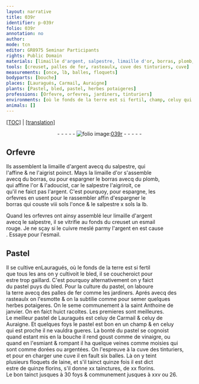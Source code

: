 ```yaml
---
layout: narrative
title: 039r
identifier: p-039r
folio: 039r
annotation: no
author:
mode: tcn
editor: GR8975 Seminar Participants
rights: Public Domain
materials: [limaille d'argent, salpestre, limaille d'or, borras, plomb, or, argent, esmail rouge, cuivre, esmail, Pastel, pastel, fer, vinaigre, balles, laine]
tools: [creuset, palles de fer, rasteaulx, cuve des tinturiers, cuve]
measurements: [once, lb, balles, floquets]
bodyparts: [bouche]
places: [Lauragués, Carmail, Auraigne]
plants: [Pastel, bled, pastel, herbes potaigeres]
professions: [Orfevre, orfevres, jardiners, tinturiers]
environments: [où le fonds de la terre est si fertil, champ, celuy qui est proche]
animals: []
---
```


 <p><a href="{{ site.baseurl }}/normalized/">[TOC]</a> | <a href="{{ site.baseurl }}/texts/p-039r_tl/" target="_blank">[translation]</a></p><div class="folio" align="center">- - - - - <a href="http://gallica.bnf.fr/ark:/12148/btv1b10500001g/f83.image" target="_blank"><img src="https://cu-mkp.github.io/2017-workshop-edition/assets/photo-icon.png" alt="folio image: " style="display:inline-block; margin-bottom:-3px;"/>039r</a> - - - - - </div>  
  

## <span class="pro">Orfevre</span>

 
Ils assemblent la <span class="m">limaille d'argent</span> avecq du <span class="m">salpestre</span>, qui<br/> l'affine & ne l'aigrist poinct. Mays la <span class="m">limaille d'or</span> s'assemble<br/> avecq du <span class="m">borras</span>, ou pour espargner le <span class="m">borras</span> avecq du <span class="m">plomb</span>,<br/> qui affine l'<span class="m">or</span> & l'adoucist, car le <span class="m">salpestre</span> l'aigriroit, ce<br/> qu'il ne faict pas l'<span class="m">argent</span>. C'est pourquoy, pour espargne, les<br/> <span class="pro">orfevres</span> en usent pour le rassembler affin d'espargner le<br/> <span class="m">borras</span> qui couste viii <span class="cn">s<span class="exp">ols</span></span> l'<span class="ms">once</span> & le <span class="m">salpestre</span> x <span class="cn">s<span class="exp">ols</span></span> la <span class="ms">lb</span>.
 
Quand les <span class="pro">orfevres</span> ont ainsy assemblé leur <span class="m">limaille d'argent</span><br/> avecq le <span class="m">salpestre</span>, il se vitrifie au fonds du <span class="tl">creuset</span> un <span class="m">esmail<br/> rouge</span>. Je ne sçay si le <span class="m">cuivre</span> meslé parmy l'<span class="m">argent</span> en est cause<br/>. Essaye pour l'<span class="m">esmail</span>.
 
 
  

## <span class="m"><span class="pa">Pastel</span></span>

 
Il se cultive en<span class="pl">Lauragués</span>, <span class="env">où le fonds de la terre est si fertil</span><br/> que <span class="tmp">tous les ans</span> on y cultivoit le <span class="pa">bled</span>, il se coucheroict pour<br/> estre trop gaillard. C'est pourquoy alternativement on y faict<br/> du <span class="m"><span class="pa">pastel</span></span> puys du <span class="pa">bled</span>. Pour la culture du <span class="m"><span class="pa">pastel</span></span>, on laboure<br/> la terre avecq des <span class="tl">palles <span class="sup">de</span> <span class="m">fer</span></span> co<span class="exp">mm</span>e les <span class="pro">jardiners</span>. Aprés avecq des<br/> <span class="tl">rasteaulx</span> on l'esmotte & on la subtilie co<span class="exp">mm</span>e pour semer quelques<br/> <span class="pa">herbes potaigeres</span>. On le seme co<span class="exp">mmunem</span>ent à la <span class="tmp">saint Anthoine de<br/> janvier</span>. On en faict huict racoltes. Les premieres sont meilleures.<br/> Le meilleur <span class="m"><span class="pa">pastel</span></span> de <span class="pl">Lauragués</span> est celuy de <span class="pl">Carmail</span> & celuy de<br/> <span class="pl">Auraigne</span>. Et quelques foys le <span class="m"><span class="pa">pastel</span></span> est bon en un <span class="env">champ</span> & en <span class="env">celuy<br/> qui est proche</span> il ne vauldra gueres. La bonté du <span class="m"><span class="pa">pastel</span></span> se cognoist<br/> quand estant mis en la <span class="bp">bouche</span> il rend <span class="sn">goust comme de <span class="m">vinaigre</span></span>, ou<br/> quand en l'esmiant & rompant il ha quelque veines co<span class="exp">mm</span>e moisies qui<br/> sont co<span class="exp">mm</span>e dorées ou argentées. On l'espreuve à la <span class="tl">cuve des <span class="pro">tinturiers</span></span>,<br/> et pour en charger une <span class="tl">cuve</span> il en fault six <span class="ms"><span class="m">balles</span></span>. Là on y teint<br/> plusieurs <span class="ms">floquets</span> de <span class="m">laine</span>, et s'il tainct quinze fois il est dict<br/> estre de quinze <span class="cn">florins</span>, s'il donne xx tainctures, de xx <span class="cn">florins</span>.<br/> Le bon tainct jusques à 30 foys & co<span class="exp">mmune</span>ment jusques à xxv ou 26.
 
 